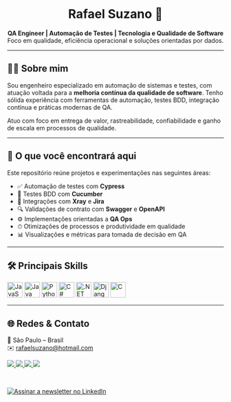 <h1 align="center">Rafael Suzano 🚀</h1>

<p align="center">
  <strong>QA Engineer | Automação de Testes | Tecnologia e Qualidade de Software</strong><br>
  Foco em qualidade, eficiência operacional e soluções orientadas por dados.
</p>

---

## 👨‍💻 Sobre mim

Sou engenheiro especializado em automação de sistemas e testes, com atuação voltada para a **melhoria contínua da qualidade de software**. Tenho sólida experiência com ferramentas de automação, testes BDD, integração contínua e práticas modernas de QA.

Atuo com foco em entrega de valor, rastreabilidade, confiabilidade e ganho de escala em processos de qualidade.

---

## 💼 O que você encontrará aqui

Este repositório reúne projetos e experimentações nas seguintes áreas:

- ✅ Automação de testes com **Cypress**
- 🧪 Testes BDD com **Cucumber**
- 🔗 Integrações com **Xray** e **Jira**
- 🔍 Validações de contrato com **Swagger** e **OpenAPI**
- ⚙️ Implementações orientadas a **QA Ops**
- ⏱ Otimizações de processos e produtividade em qualidade
- 📊 Visualizações e métricas para tomada de decisão em QA

---

## 🛠️ Principais Skills

<p align="left">
  <img src="https://cdn.jsdelivr.net/gh/devicons/devicon/icons/javascript/javascript-original.svg" width="36" alt="JavaScript" />
  <img src="https://cdn.jsdelivr.net/gh/devicons/devicon/icons/java/java-original.svg" width="36" alt="Java" />
  <img src="https://cdn.jsdelivr.net/gh/devicons/devicon/icons/python/python-original.svg" width="36" alt="Python" />
  <img src="https://cdn.jsdelivr.net/gh/devicons/devicon/icons/csharp/csharp-original.svg" width="36" alt="C#" />
  <img src="https://cdn.jsdelivr.net/gh/devicons/devicon/icons/dot-net/dot-net-original.svg" width="36" alt=".NET" />
  <img src="https://cdn.jsdelivr.net/gh/devicons/devicon/icons/django/django-plain.svg" width="36" alt="Django" />
  <img src="https://cdn.jsdelivr.net/gh/devicons/devicon/icons/c/c-original.svg" width="36" alt="C" />
</p>

---

## 🌐 Redes & Contato

📍 São Paulo – Brasil  
✉️ [rafaelsuzano@hotmail.com](mailto:rafaelsuzano@hotmail.com)

<p align="left">
  <a href="https://github.com/rafaelsuzano" target="_blank">
    <img src="https://img.shields.io/badge/GitHub-100000?style=for-the-badge&logo=github&logoColor=white" />
  </a>
  <a href="https://www.linkedin.com/in/rafaelsuzano" target="_blank">
    <img src="https://img.shields.io/badge/LinkedIn-0A66C2?style=for-the-badge&logo=linkedin&logoColor=white" />
  </a>
  <a href="https://www.instagram.com/suzanorafael" target="_blank">
    <img src="https://img.shields.io/badge/Instagram-E4405F?style=for-the-badge&logo=instagram&logoColor=white" />
  </a>
  <a href="https://medium.com/@rafasuzano" target="_blank">
    <img src="https://img.shields.io/badge/Medium-000000?style=for-the-badge&logo=medium&logoColor=white" />
  </a>
</p>

<br>

[![Assinar a newsletter no LinkedIn](https://img.shields.io/badge/📬%20Assinar%20a%20newsletter-0A66C2?style=for-the-badge&logo=linkedin&logoColor=white)](https://www.linkedin.com/build-relation/newsletter-follow?entityUrn=7351230774425092096)
